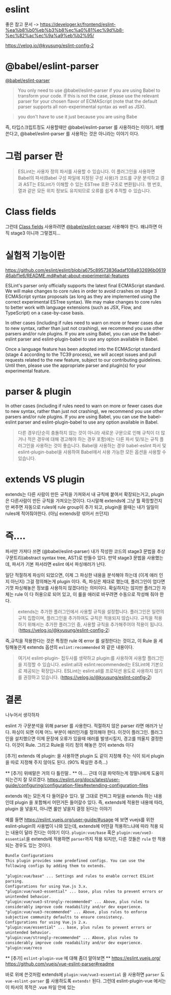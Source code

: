 # eslint 
좋은 참고 문서 -> https://develoger.kr/frontend/eslint-%ea%b8%b0%eb%b3%b8%ec%a0%81%ec%9d%b8-%ec%82%ac%ec%9a%a9%eb%b2%95/

https://velog.io/@kyusung/eslint-config-2
# @babel/eslint-parser
[@babel/eslint-parser](https://www.npmjs.com/package/@babel/eslint-parser)
>You only need to use @babel/eslint-parser if you are using Babel to transform your code. If this is not the case, please use the relevant parser for your chosen flavor of ECMAScript (note that the default parser supports all non-experimental syntax as well as JSX).

>you don't have to use it just because you are using Babe

즉, 타입스크립트정도 사용할때만 @babel/eslint-parser 를 사용하라는 이야기. 바벨 쓴다고, @babel/eslint-parser 를 사용하는 것은 아니라는 이야기 이다. 

# 그럼 parser 란
> ESLint는 사용자 정의 파서를 사용할 수 있습니다. 이 플러그인을 사용하면 Babel의 파서(Babel 구성 파일에 지정된 구성 사용)가 코드를 구문 분석하고 결과 AST는 ESLint가 이해할 수 있는 ESTree 호환 구조로 변환됩니다. 행 번호, 열과 같은 모든 위치 정보도 유지되므로 오류를 쉽게 추적할 수 있습니다.

# Class fields
그런데 [Class fields](https://developer.mozilla.org/ko/docs/Web/JavaScript/Reference/Classes/Public_class_fields) 사용하려면 [@babel/eslint-parser](https://www.npmjs.com/package/@babel/eslint-parser) 사용해야 한다. 
왜냐하면 아직 stage3 이니까 그렇겠지...


# 실험적 기능이란
https://github.com/eslint/eslint/blob/a675c89573836adaf108a932696b061946abf1e6/README.md#what-about-experimental-features

ESLint's parser only officially supports the latest final ECMAScript standard. We will make changes to core rules in order to avoid crashes on stage 3 ECMAScript syntax proposals (as long as they are implemented using the correct experimental ESTree syntax). We may make changes to core rules to better work with language extensions (such as JSX, Flow, and TypeScript) on a case-by-case basis.

In other cases (including if rules need to warn on more or fewer cases due to new syntax, rather than just not crashing), we recommend you use other parsers and/or rule plugins. If you are using Babel, you can use the babel-eslint parser and eslint-plugin-babel to use any option available in Babel.

Once a language feature has been adopted into the ECMAScript standard (stage 4 according to the TC39 process), we will accept issues and pull requests related to the new feature, subject to our contributing guidelines. Until then, please use the appropriate parser and plugin(s) for your experimental feature.

# parser & plugin 
In other cases (including if rules need to warn on more or fewer cases due to new syntax, rather than just not crashing), we recommend you use other parsers and/or rule plugins. If you are using Babel, you can use the babel-eslint parser and eslint-plugin-babel to use any option available in Babel.
> 다른 경우(단순히 충돌하지 않는 것이 아니라 새로운 구문으로 인해 규칙이 더 많거나 적은 경우에 대해 경고해야 하는 경우 포함)에는 다른 파서 및/또는 규칙 플러그인을 사용하는 것이 좋습니다. Babel을 사용하는 경우 babel-eslint 파서 및 eslint-plugin-babel을 사용하여 Babel에서 사용 가능한 모든 옵션을 사용할 수 있습니다.

# extends VS plugin
extends는 다른 사람이 만든 규칙을 가져와서 내 규칙에 붙여서 확장되는거고, plugin은 다른사람이 만든 규칙을 가져오는것이다. 다시말해 extends에 그냥 뭘 확장할건지만 써주면 자동으로 rules에 rule group이 추가 되고, plugin을 쓸때는 내가 일일이 rules에 적어줘야한다. (아님 extends랑 섞어서 쓰던지)

# 즉....
파서만 가져다 쓰면 (@babel/eslint-parser) 내가 작성한 코드의 stage3 문법을 추상구문트리(abstract syntax tree, AST)로 만들수 있다. 만약 stage3 문법을 사용했는데, 파서가 기본 파서라면 eslint 에서 파싱애러가 난다. 

일단 적절하게 파싱이 되었으면, 이제 그 파싱한 내용을 분석해야 하는데 (이게 애러 인지 아닌지) 그걸 정의해논게 plugin 이다. 즉, 파싱은 제대로 했는데, 플러그인이 업다면 기껏 파싱해놓은 정보를 사용하지 않겠다라는 의미이다. 확실하지는 않지만 플러그인 자체는  rule 이 다 허용으로 되어 있고, 이 룰을 애러로 바꾸려면 수동으로 작성해 줘야 한다. 
> extends는 추가한 플러그인에서 사용할 규칙을 설정합니다.
플러그인은 일련의 규칙 집합이며, 플러그인을 추가하여도 규칙은 적용되지 않습니다.
규칙을 적용하기 위해서는 추가한 플러그인 중, 사용할 규칙을 추가해주어야 적용이 됩니다. (https://velog.io/@kyusung/eslint-config-2)

즉,규칙을 적용한다는 것은 특정한 rule 에 error 를 설정한다는 것이고, 이 Rule 을 세팅해놓은게 extends 옵션의 `eslint:recommended` 와 같은 내용이다. 
> 여기서 eslint-plugin- 접두사를 생략하고 plugin:를 사용하여 사용할 플러그인을 지정할 수 있습니다. eslint:all과 eslint:recommended는 ESLint에 기본으로 제공되는 확장입니다. ESLint는 eslint:all를 프로덕션 용도로 사용하지 않기를 권장하고 있습니다. (https://velog.io/@kyusung/eslint-config-2)

# 결론
나누어서 생각하자

eslint 가 구문분석을 위해 parser 를 사용한다. 
적절하지 않은 parser 라면 애러가 난다. 
파싱이 되면 이제 어느 부분이 애러인가를 정의해야 한다. 이것이 플러그인.
플러그인을 설치했으면 이제 문장에 오류가 있을때 애러를 발생시킬지, 경고를 띄울지 결정한다. 이것이 Rule.
그리고 Rule을 미리 정의 해놓은 것이 extends 이다 

[추가] extends 에 plugin: 을 사용하면 plugin 도 같이 지정해 주는 식이 되서 plugin 을 따로 지정해 주지 않아도 된다. (90% 확실한 추측...)

** [추가] 위에말은 거의 다 틀린말.. **
아.... 근데 이걸 파악하는게 정말나에게 도움이 되는건지 잘 모르겠다. 
https://eslint.org/docs/latest/user-guide/configuring/configuration-files#extending-configuration-files

extends 에는 모든게 다 들어갈수 있다. 말 그대로 컨피그 파일을 extends 하는 내용인데
plugin 을 포함해서 어떤거든 들어갈수 있다. 
즉, extends에 적용한 내용에 따라, plugin 을 넣을지, 아니면 룰만 넣을지 결정 된다는 이야기

예를 들면 https://eslint.vuejs.org/user-guide/#usage 에 보면 vuejs를 위한 eslint-plugin의 사용법이 나와 있는데, 
extends에 어떤걸 적용하느냐에 따라 적용 되는 내용이 달라 진다는 이야기 이다. 
`plugin:vue/base` 혹은 `plugin:vue/vue3-essential`을 extends에 적용하면 `parser`까지 적용 되지만, 
다른 것들은 `rule` 만 적용 되는 경우도 있는 것이다. 

```
Bundle Configurations
This plugin provides some predefined configs. You can use the following configs by adding them to extends.

"plugin:vue/base" ... Settings and rules to enable correct ESLint parsing.
Configurations for using Vue.js 3.x.
"plugin:vue/vue3-essential" ... base, plus rules to prevent errors or unintended behavior.
"plugin:vue/vue3-strongly-recommended" ... Above, plus rules to considerably improve code readability and/or dev experience.
"plugin:vue/vue3-recommended" ... Above, plus rules to enforce subjective community defaults to ensure consistency.
Configurations for using Vue.js 2.x.
"plugin:vue/essential" ... base, plus rules to prevent errors or unintended behavior.
"plugin:vue/strongly-recommended" ... Above, plus rules to considerably improve code readability and/or dev experience.
"plugin:vue/reco
```

** [추가] `eslint-plugin-vue` 에 대해 좀더 알아보면 ** 
https://eslint.vuejs.org/
https://github.com/vuejs/vue-eslint-parser#readme

바로 위에 쓴것처럼 extends에 `plugin:vue/vue3-essential` 을 사용하면 `parser` 도 `vue-eslint-parser` 를 사용하도록 `extends!` 된다. 
그런데 eslint-plugin-vue 에서는 이 파서의 목적은 .vue 파일 안에 있는 <template> 구문을 파싱 하기 위한 것이라고 설명 하고 있다. 

```
This parser allows us to lint the <template> of .vue files. We can make mistakes easily on <template> if we use complex directives and expressions in the template. This parser and the rules of eslint-plugin-vue would catch some of the mistakes.
```

그럼 .vue 파일 안에 있는 `<script>` 안의 내용은 어떻게 파싱을 해야 하는가?
```
You can use parserOptions.parser property to specify a custom parser to parse <script> tags. Other properties than parser would be given to the specified parser. For example:
{
    "parser": "vue-eslint-parser",
    "parserOptions": {
        "parser": "@babel/eslint-parser",
        "sourceType": "module"
    }
}
```

`parserOptions` 옵션 안에 `parser`의 옵션을 통해 정의 하라고 나온다. 

실제로 `.vue` 파일에 `<script lang="ts">` 가 있는데, eslint 에 `vue-eslint-parser` 만 있고 `@babel/eslint-parser` 게 없으면 타입스크립트 구문 자체를 인식하지 못한다. (eslint 가 해당 구문을 애러로 판단한다.)

이제 조금 햇갈리는 부분인데, 
실제로는 `parserOptions` 옵션 안에 `parser`의 옵션에 아무것도 없는데, 타입스크립트 구문을 애러 없이 표현 하는 부분이 있다. 

여기서 `extends`의 역할을 또 한번 살펴 봐야 하는데, `extends`에 분명히 다른게 적혀 있을 것이다. 
```
  "extends": [
    "plugin:vue/vue3-essential",
    "eslint:recommended",
    "@vue/typescript/recommended"
  ],
```

위 extends중 `@vue/typescript/recommended`는 https://www.npmjs.com/package/@vue/eslint-config-typescript 인데, 
햇갈림 중 하나가 eslint config 파일안에서는 `eslint-config` 라는 prefix를 빼고 적어도 `eslint-config` 가 있다고 판단한다는 것이다. 

```text
https://eslint.org/docs/latest/user-guide/configuring/configuration-files#extending-configuration-files

The eslint-config- prefix can be omitted from the configuration name. For example, airbnb resolves as eslint-config-airbnb.

```

아무튼 하나씩 살펴 보면, 
`plugin:vue/vue3-essential` 는 위에 설명 했듯이 `vue-eslint-parser` 를 사용하도록 `extends!` 된다.
그리고 `@vue/typescript/recommended` 즉, `@vue/eslint-config-typescript/recommended` 는 아래의 코드를 가지고 있다.
parserOptions를 덮어 쓰고 있다. 

중요한점 하나..! recommended 라고 해서 rule만 가지고 있는건 아니라는 거다.

```json
parserOptions: {
    parser: {
      'js': 'espree',
      'jsx': 'espree',

      'ts': require.resolve('@typescript-eslint/parser'),
      'tsx': require.resolve('@typescript-eslint/parser'),

      // Leave the template parser unspecified, so that it could be determined by `<script lang="...">`
    },
    extraFileExtensions: ['.vue'],
    ecmaFeatures: {
      jsx: true
    }
  },

```

거지 같다.

왜 난 이딴걸 보고 있지?

# `@babel/eslint-parser`
- 중요! `babel-eslint` 는 디프리케이티드다! 쓰지 말자. 계속 말도 안되는 애러 남!


# 진짜 쓸때없는거 진짜로....with VSCODE (typescript를 적용할 경우) 
- 일단 `@babel/eslint-parser`를 사용하면 typescript 파일 파서는 가능하다. (가능은하다)
- 중요한건 `@babel/eslint-parser` 으로 `타입스크립트` 를 파싱하려면 당연히 `.babelrc`에 `@babel/preset-typescript`가 있어야 한다!!
- 가능은 하다는말은 파싱은 했는데, 적절한 플러그인 (`@typescript-eslint/eslint-plugin`) 이 없다면, 타입스크립트의 문법을 잘못써도, 이게 잘못인지를 모른다. 
- 그럼 이론적으로 `@babel/eslint-parser` 로 파싱하고 `@typescript-eslint/eslint-plugin` 으로 문법 체크를 하면 되는거 아닌가 하는데, 이렇게 해도 제대로 체크가 안된다.

- (파싱애러는 안나는데, 막 말도 안되는 문법 오류가 난다. 스샷을 보면 type인데 no-undef 애러가 난다) - plugin 에 있는 규칙은 잘 적용되기도 한다
- ![screensh](./a.png)
- 이건 플러그인의 문제라기 보다는 파싱애러가 안날 뿐이지 파싱이 잘못되서, type인데도 불구 하고 정의를 안해줬다고 애러를 밷는거 같다. 
- [추가] 이거.....음... `@typescript-eslint/parser` 사용할때에도 `no-undef` 에러 나는거 같다. `@typescript-eslint/parser` 문서에 `no-undef` 옵션 끄는걸 추천한다고 나온다. (https://typescript-eslint-armano.netlify.app/docs/getting-started/linting/troubleshooting/). `@typescript-eslint/recommended` 에서 자동으로 꺼주는 것이었다.

-  `no-undef` 와 별개로, 타입스크립트에 `@babel/eslint-parser` 을 쓰지 말라고 하는 이것에 대한 내용은 `@babel/eslint-parser`의 [공식문서](https://github.com/babel/babel/tree/main/eslint/babel-eslint-parser#typescript)에도 나와 있다.
 
> While @babel/eslint-parser can parse TypeScript, we don't currently support linting TypeScript using the rules in @babel/eslint-plugin. This is because the TypeScript community has centered around @typescript-eslint and we want to avoid duplicate work. Additionally, since @typescript-eslint uses TypeScript under the hood, its rules can be made type-aware, which is something Babel doesn't have the ability to do.


- 그럼 `@typescript-eslint/parser` 로 파싱하고 `@typescript-eslint/eslint-plugin` 로 문법 체크 하면 완벽하게 되긴 한다. 
- `@typescript-eslint/eslint-plugin` 에 있는 문법은 [이거와 같다](https://github.com/typescript-eslint/typescript-eslint/tree/main/packages/eslint-plugin#supported-rules)


- 아무튼 이게 정석인데
## eslint 를 cli 에서 실행할 경우 
- ~~eslintrc 옵션중 `overrides:{files:["*.ts"]}` 가 있어야 ts 파일을 린트 검사한다. (`npx eslint ./src/js/`) - 폴더를 검사할때 이다. (개별 파일은 검사한다.)~~
- 그냥 `@babel/eslint-parser` 든 `@typescript-eslint/parser` 든 있으면, (`npx eslint ./src/js/`) 로 하면 ts 파일도 체크 해준다.

## vscode 에서는
- `overrides:{files:["*.ts"]}`  을 따라가지 않고 vscode setting 중에 ` "eslint.validate": ["javascript", "javascriptreact", "typescript"]` 를 바라 본다. 
- 그런데 vscode의 확장프로그램인 eslint 의 공식 문서를 보면 (https://marketplace.visualstudio.com/items?itemName=dbaeumer.vscode-eslint)

> Improved TypeScript detection - As soon as TypeScript is correctly configured inside ESLint, you no longer need additional configuration through VS Code's eslint.validate setting. The same is true for HTML and Vue.js files.

- 즉, eslintrc 를 적절하게 구성하면 validate 설정이 없어도, ts 파일을 잘 감시해서 문법 체크를 한다는 이야기이다.
- 여기서 잘 구성이라는 건 현재로서는 `@typescript-eslint/parser` 를 eslint에서 사용한다고 잘 설정 했을때를 말한다. 

# 추가로 @babel/eslint-parser 깃헙에 보면
- https://github.com/babel/babel/issues/11995#issuecomment-708651689
> Sorry, should have clarified - I meant in conjuction with @typescript-eslint/parser. We've left linting TypeScript to @typescript-eslint due to all the duplicated work and lack of type information that actually using tsc gives you (i.e. @typescript-eslint/parser rules can actually access type information!). The assumption is that if you're running tsc over your files, @typescript-eslint/parser will be able to lint it. If you're doing some sort of two pass transformation (transforming syntax features not supported by TypeScript with Babel and then running tsc), that's currently not a supported use case.

>  죄송합니다. 명확히 했어야 했습니다. @typescript-eslint/parser와 함께 사용하려고 했습니다. 모든 중복 작업과 실제로 tsc를 사용하여 제공하는 유형 정보의 부족으로 인해 TypeScript를 @typescript-eslint에 린팅했습니다(즉, @typescript-eslint/parser 규칙은 실제로 유형 정보에 액세스할 수 있습니다!). 파일에 대해 tsc를 실행하는 경우 @typescript-eslint/parser가 파일을 린트할 수 있다고 가정합니다. 일종의 2단계 변환(TypeScript에서 지원하지 않는 구문 기능을 Babel으로 변환한 다음 tsc를 실행)을 수행하는 경우 현재 지원되지 않는 사용 사례입니다.

>  @kaicataldo는 typescript의 경우 여전히 @typescript-eslint/parser를 사용해야 한다는 의미인가요? @babel/eslint-parser가 아니라

> That's right!

- 그러니까 typescript 쓸꺼면 @typescript-eslint/parser 를 쓰라는 이야기 이다.
- 그럼 그냥 파싱은 가능하다는 이야기는 왜 한걸까?

# 추가! extends와 env 사이의 직접적인 충돌이 발생하는 경우, extends에 정의된 구체적인 규칙이 일반적으로 env에 의해 제공되는 일반 설정보다 우선시 된다. (오랫만에 eslint...)
- extends와 env 사이의 직접적인 충돌이 발생하는 경우, extends에 정의된 구체적인 규칙이 일반적으로 env에 의해 제공되는 일반 설정보다 우선시 된다.
- 즉, extends 에 airbnb-base 가 있는데, 내가 env 에 es2024: true 라고 한다면 
- airbnb-base 에는 parserOptions 에 ecmaVersion 이 2018 되어 있어서 https://github.com/airbnb/javascript/blob/master/packages/eslint-config-airbnb-base/index.js
- 옵셔널 체이닝에 애러가 난다 (이건  es2020 버전)
- 그럼 해당 내용에 대한 공식문서는 어디 있는가?
- GPT 도 찾기 어렵다고 함
- 공식 ESLint 문서에서 extends와 env 설정의 우선 순위나 상호 작용에 대해 명확하게 언급한 부분을 직접 찾아내기는 어려워. ESLint 문서에서는 일반적인 설정 규칙, 설정 파일의 계층 구조, 그리고 설정 방법에 대한 자세한 정보는 제공하지만, 특정 설정 간의 우선 순위나 충돌 해결에 대한 명시적인 설명은 제한적이야.


# 우아!!! 파싱애러랑, 룰애러가 있으면 파싱애러부터 파싱애러만 나온다!